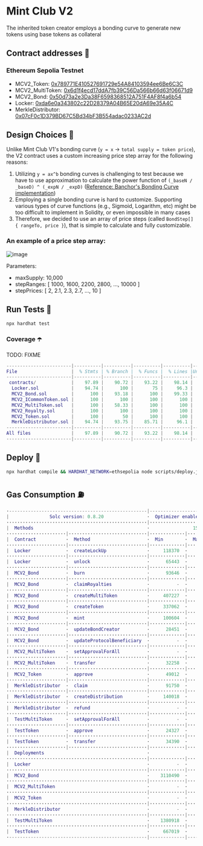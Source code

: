 # Mint Club V2
The inherited token creator employs a bonding curve to generate new tokens using base tokens as collateral

## Contract addresses 📜
### Ethereum Sepolia Testnet
- MCV2_Token: [0x789771E410527691729e54A84103594ee6Be6C3C](https://sepolia.etherscan.io/address/0x789771E410527691729e54A84103594ee6Be6C3C#code)
- MCV2_MultiToken: [0x6d1f4ecd17ddA7fb39C56Da566b66d63f06671d9](https://sepolia.etherscan.io/address/0x6d1f4ecd17ddA7fb39C56Da566b66d63f06671d9#code)
- MCV2_Bond: [0x50d73a2e3Da38F6598368512A751F4AF8f4a6b54](https://sepolia.etherscan.io/address/0x50d73a2e3Da38F6598368512A751F4AF8f4a6b54#code)
- Locker: [0xda6e0a343802c22D28379A04B65E20dA69e35A4C](https://sepolia.etherscan.io/address/0xda6e0a343802c22D28379A04B65E20dA69e35A4C#code)
- MerkleDistributor: [0x07cF0c1D379BD67C5Bd34bF3B554adac0233AC2d](https://sepolia.etherscan.io/address/0x07cF0c1D379BD67C5Bd34bF3B554adac0233AC2d#code)

## Design Choices 📐
Unlike Mint Club V1's bonding curve (`y = x` -> `total supply = token price`), the V2 contract uses a custom increasing price step array for the following reasons:
1. Utilizing `y = ax^b` bonding curves is challenging to test because we have to use approximation to calculate the power function of `(_baseN / _baseD) ^ (_expN / _expD)` ([Reference: Banchor's Bonding Curve implementation](https://github.com/relevant-community/bonding-curve/blob/master/contracts/Power.sol))
2. Employing a single bonding curve is hard to customize. Supporting various types of curve functions (e.g., Sigmoid, Logarithm, etc) might be too difficult to implement in Solidity, or even impossible in many cases
3. Therefore, we decided to use an array of price steps (called `BondStep[] { rangeTo, price }`), that is simple to calculate and fully customizable.

### An example of a price step array:
![image](https://github.com/Steemhunt/mint.club-v2-contract/assets/1332279/d61607a2-39cc-433a-8cd2-3bbb627ab2aa)

Parameters:
- maxSupply: 10,000
- stepRanges: [ 1000, 1600, 2200, 2800, ..., 10000 ]
- stepPrices: [ 2, 2.1, 2.3, 2.7, ..., 10 ]

## Run Tests 🧪
```bash
npx hardhat test
```

### Coverage ☂️
TODO: FIXME
```m
------------------------|----------|----------|----------|----------|----------------|
File                    |  % Stmts | % Branch |  % Funcs |  % Lines |Uncovered Lines |
------------------------|----------|----------|----------|----------|----------------|
 contracts/             |    97.89 |    90.72 |    93.22 |    98.14 |                |
  Locker.sol            |    94.74 |      100 |       75 |     96.3 |        136,140 |
  MCV2_Bond.sol         |      100 |    93.18 |      100 |    99.33 |            223 |
  MCV2_ICommonToken.sol |      100 |      100 |      100 |      100 |                |
  MCV2_MultiToken.sol   |      100 |    58.33 |      100 |      100 |                |
  MCV2_Royalty.sol      |      100 |      100 |      100 |      100 |                |
  MCV2_Token.sol        |      100 |       50 |      100 |      100 |                |
  MerkleDistributor.sol |    94.74 |    93.75 |    85.71 |     96.1 |    147,230,234 |
------------------------|----------|----------|----------|----------|----------------|
All files               |    97.89 |    90.72 |    93.22 |    98.14 |                |
------------------------|----------|----------|----------|----------|----------------|
```

## Deploy 🚀
```bash
npx hardhat compile && HARDHAT_NETWORK=ethsepolia node scripts/deploy.js
```

## Gas Consumption ⛽️
```m
·---------------------------------------------------|---------------------------|---------------|-----------------------------·
|               Solc version: 0.8.20                ·  Optimizer enabled: true  ·  Runs: 50000  ·  Block limit: 30000000 gas  │
····················································|···························|···············|······························
|  Methods                                          ·                15 gwei/gas                ·       1846.55 usd/eth       │
······················|·····························|·············|·············|···············|···············|··············
|  Contract           ·  Method                     ·  Min        ·  Max        ·  Avg          ·  # calls      ·  usd (avg)  │
······················|·····························|·············|·············|···············|···············|··············
|  Locker             ·  createLockUp               ·     118370  ·     177070  ·       147556  ·           40  ·       4.09  │
······················|·····························|·············|·············|···············|···············|··············
|  Locker             ·  unlock                     ·      65443  ·      66700  ·        66002  ·            9  ·       1.83  │
······················|·····························|·············|·············|···············|···············|··············
|  MCV2_Bond          ·  burn                       ·      93646  ·     132327  ·       112267  ·           41  ·       3.11  │
······················|·····························|·············|·············|···············|···············|··············
|  MCV2_Bond          ·  claimRoyalties             ·          -  ·          -  ·        80067  ·            3  ·       2.22  │
······················|·····························|·············|·············|···············|···············|··············
|  MCV2_Bond          ·  createMultiToken           ·     407227  ·     499743  ·       495218  ·           84  ·      13.72  │
······················|·····························|·············|·············|···············|···············|··············
|  MCV2_Bond          ·  createToken                ·     337062  ·     531663  ·       524347  ·           94  ·      14.52  │
······················|·····························|·············|·············|···············|···············|··············
|  MCV2_Bond          ·  mint                       ·     100604  ·     191628  ·       167460  ·           93  ·       4.64  │
······················|·····························|·············|·············|···············|···············|··············
|  MCV2_Bond          ·  updateBondCreator          ·      28451  ·      31263  ·        30324  ·           12  ·       0.84  │
······················|·····························|·············|·············|···············|···············|··············
|  MCV2_Bond          ·  updateProtocolBeneficiary  ·          -  ·          -  ·        28973  ·            1  ·       0.80  │
······················|·····························|·············|·············|···············|···············|··············
|  MCV2_MultiToken    ·  setApprovalForAll          ·          -  ·          -  ·        48812  ·           20  ·       1.35  │
······················|·····························|·············|·············|···············|···············|··············
|  MCV2_MultiToken    ·  transfer                   ·      32258  ·      36465  ·        34362  ·            2  ·       0.95  │
······················|·····························|·············|·············|···············|···············|··············
|  MCV2_Token         ·  approve                    ·      49012  ·      49312  ·        49194  ·           25  ·       1.36  │
······················|·····························|·············|·············|···············|···············|··············
|  MerkleDistributor  ·  claim                      ·      91750  ·      96538  ·        95202  ·           18  ·       2.64  │
······················|·····························|·············|·············|···············|···············|··············
|  MerkleDistributor  ·  createDistribution         ·     140018  ·     199470  ·       182539  ·           47  ·       5.06  │
······················|·····························|·············|·············|···············|···············|··············
|  MerkleDistributor  ·  refund                     ·          -  ·          -  ·        47595  ·            3  ·       1.32  │
······················|·····························|·············|·············|···············|···············|··············
|  TestMultiToken     ·  setApprovalForAll          ·          -  ·          -  ·        46114  ·           13  ·       1.28  │
······················|·····························|·············|·············|···············|···············|··············
|  TestToken          ·  approve                    ·      24327  ·      46611  ·        46053  ·          162  ·       1.28  │
······················|·····························|·············|·············|···············|···············|··············
|  TestToken          ·  transfer                   ·      34390  ·      51514  ·        50466  ·          111  ·       1.40  │
······················|·····························|·············|·············|···············|···············|··············
|  Deployments                                      ·                                           ·  % of limit   ·             │
····················································|·············|·············|···············|···············|··············
|  Locker                                           ·          -  ·          -  ·      1373693  ·        4.6 %  ·      38.05  │
····················································|·············|·············|···············|···············|··············
|  MCV2_Bond                                        ·    3110490  ·    3110514  ·      3110498  ·       10.4 %  ·      86.16  │
····················································|·············|·············|···············|···············|··············
|  MCV2_MultiToken                                  ·          -  ·          -  ·      1809793  ·          6 %  ·      50.13  │
····················································|·············|·············|···············|···············|··············
|  MCV2_Token                                       ·          -  ·          -  ·       850499  ·        2.8 %  ·      23.56  │
····················································|·············|·············|···············|···············|··············
|  MerkleDistributor                                ·          -  ·          -  ·      2088733  ·          7 %  ·      57.85  │
····················································|·············|·············|···············|···············|··············
|  TestMultiToken                                   ·    1380918  ·    1380930  ·      1380924  ·        4.6 %  ·      38.25  │
····················································|·············|·············|···············|···············|··············
|  TestToken                                        ·     667019  ·     667031  ·       667028  ·        2.2 %  ·      18.48  │
·---------------------------------------------------|-------------|-------------|---------------|---------------|-------------·
```

